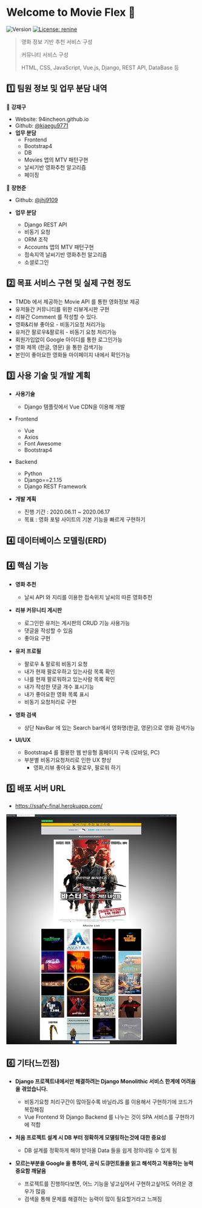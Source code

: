 # Welcome to Movie Flex 👋

![Version](https://img.shields.io/badge/version-0.0.1-blue.svg?cacheSeconds=2592000)
[![License: renine](https://img.shields.io/badge/License-renine-yellow.svg)](#)

> 영화 정보 기반 추천 서비스 구성
>
> 커뮤니티 서비스 구성
>
> HTML, CSS, JavaScript, Vue.js, Django, REST API, DataBase 등



## :one: 팀원 정보 및 업무 분담 내역

👤 **강재구**

* Website: 94incheon.github.io
* Github: [@kjaegu9771](https://github.com/kjaegu9771)
* **업무 분담**
  * Frontend
  * Bootstrap4
  * DB
  * Movies 앱의 MTV 패턴구현
  * 날씨기반 영화추천 알고리즘
  * 페이징



👤 **장현준**

- Github: [@jhj9109](https://github.com/jhj9109)

- **업무 분담**
  - Django REST API
  - 비동기 요청
  - ORM 조작
  - Accounts 앱의 MTV 패턴구현
  - 접속지역 날씨기반 영화추천 알고리즘
  - 소셜로그인





## :two: 목표 서비스 구현 및 실제 구현 정도

- TMDb 에서 제공하는 Movie API 를 통한 영화정보 제공
- 유저들간 커뮤니티를 위한 리뷰게시판 구현
- 리뷰간 Comment 를 작성할 수 있다.
- 영화&리뷰 좋아요 - 비동기요청 처리가능
- 유저간 팔로우&팔로워 - 비동기 요청 처리가능
- 회원가입없이 Google 아이디를 통한 로그인가능
- 영화 제목 (한글, 영문) 을 통한 검색기능
- 본인이 좋아요한 영화들 마이페이지 내에서 확인가능



## :three: 사용 기술 및 개발 계획

- **사용기술**
  - Django 템플릿에서 Vue CDN을 이용해 개발



- Frontend
  - Vue
  - Axios
  - Font Awesome
  - Bootstrap4



- Backend
  - Python
  - Django==2.1.15
  - Django REST Framework



- **개발 계획**
  - 진행 기간 : 2020.06.11 ~ 2020.06.17
  - 목표 : 영화 포털 사이트의 기본 기능을 빠르게 구현하기









## :four: 데이터베이스 모델링(ERD)











## :four: 핵심 기능

- **영화 추천**

  - 날씨 API 와 지리를 이용한 접속위치 날씨의 따른 영화추천

  

- **리뷰 커뮤니티 게시판**

  - 로그인한 유저는 게시판의 CRUD 기능 사용가능
  - 댓글을 작성할 수 있음
  - 좋아요 구현



- **유저 프로필**
  - 팔로우 & 팔로워 비동기 요청
  - 내가 현재 팔로우하고 있는사람 목록 확인
  - 나를 현재 팔로워하고 있는사람 목록 확인
  - 내가 작성한 댓글 개수 표시기능
  - 내가 좋아요한 영화 목록 표시
  - 비동기 요청처리로 구현



- **영화 검색**
  - 상단 NavBar 에 있는 Search bar에서 영화명(한글, 영문)으로 영화 검색가능



- **UI/UX**
  - Bootstrap4 를 활용한 웹 반응형 홈페이지 구축 (모바일, PC)
  - 부분별 비동기요청처리로 인한 UX 향상
    - 영화,리뷰 좋아요 & 팔로우, 팔로워 하기







## :five: 배포 서버 URL

- https://ssafy-final.herokuapp.com/

![image-20200617141346637](images/image-20200617141346637.png)







## :six: 기타(느낀점)

- **Django 프로젝트내에서만 해결하려는 Django Monolithic 서비스 한계에 어려움을 겪었습니다.**
  - 비동기요청 처리구간이 많아질수록 바닐라JS 를 이용해서 구현하기에 코드가 복잡해짐
  - Vue Frontend 와 Django Backend 를 나누는 것이 SPA 서비스를 구현하기에 적합



- **처음 프로젝트 설계 시 DB 부터 정확하게 모델링하는것에 대한 중요성**
  - DB 설계를 정확하게 해야 받아올 Data 들을 쉽게 정의내릴 수 있게 됨



- **모르는부분을 Google 을 통하여, 공식 도큐먼트들을 읽고 해석하고 적용하는 능력 중요함 깨달음**
  - 프로젝트를 진행하다보면, 어느 기능을 넣고싶어서 구현하고싶어도 어려운 경우가 많음
  - 검색을 통해 문제를 해결하는 능력이 많이 필요할거라고 느껴짐